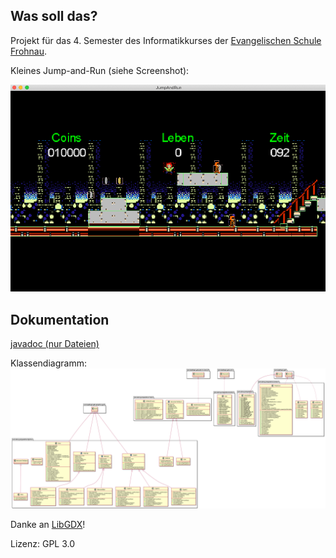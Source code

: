 ## Was soll das?
Projekt für das 4. Semester des Informatikkurses der [Evangelischen Schule Frohnau](https://www.ev-frohnau.de).

Kleines Jump-and-Run (siehe Screenshot):

![Screenshot](/documentation/JumpAndRun.png)


## Dokumentation
[javadoc (nur Dateien)](/documentation/javadoc/)

Klassendiagramm:
![Klassendiagramm](/documentation/com_doro_jumpandrun.png)

Danke an [LibGDX](https://libgdx.com)!

Lizenz: GPL 3.0
